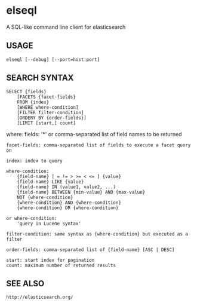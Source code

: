 elseql
======

A SQL-like command line client for elasticsearch

USAGE
-----

    elseql [--debug] [--port=host:port] 

SEARCH SYNTAX
-------------

    SELECT {fields}
        [FACETS {facet-fields}
        FROM {index}
        [WHERE where-condition]
        [FILTER filter-condition]
        [ORDERY BY {order-fields}]
        [LIMIT [start,] count]

where:
    fields: '*' or comma-separated list of field names to be returned

    facet-fields: comma-separated list of fields to execute a facet query on

    index: index to query

    where-condition:
        {field-name} [ = != > >= < <= ] {value}
        {field-name} LIKE {value}
        {field-name} IN (value1, value2, ...)
        {field-name} BETWEEN {min-value} AND {max-value}
        NOT {where-condition}
        {where-condition} AND {where-condition}
        {where-condition} OR {where-condition}

    or where-condition:
        'query in Lucene syntax'

    filter-condition: same syntax as {where-condition} but executed as a filter

    order-fields: comma-separated list of {field-name} [ASC | DESC]

    start: start index for pagination
    count: maximum number of returned results

SEE ALSO
--------

    http://elasticsearch.org/
